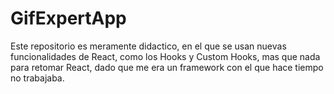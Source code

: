 # GifExpertApp

Este repositorio es meramente didactico, en el que se usan nuevas funcionalidades de React, como los Hooks y Custom Hooks, mas que nada para retomar React, dado que me era un framework con el que hace tiempo no trabajaba.
